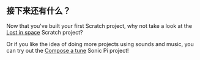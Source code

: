 ## 接下来还有什么？

Now that you've built your first Scratch project, why not take a look at the [Lost in space](https://projects.raspberrypi.org/en/projects/lost-in-space/) Scratch project?

Or if you like the idea of doing more projects using sounds and music, you can try out the [Compose a tune](https://projects.raspberrypi.org/en/projects/compose-tune) Sonic Pi project!